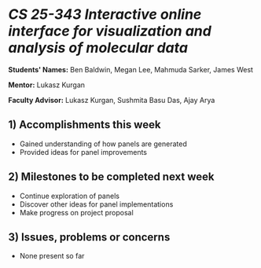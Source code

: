 # *CS 25-343 Interactive online interface for visualization and analysis of molecular data*

**Students' Names:** Ben Baldwin, Megan Lee, Mahmuda Sarker, James West

**Mentor:**
Lukasz Kurgan

**Faculty Advisor:**
Lukasz Kurgan, Sushmita Basu Das, Ajay Arya

## 1) Accomplishments this week ##
   - Gained understanding of how panels are generated
   - Provided ideas for panel improvements

## 2) Milestones to be completed next week ##
   - Continue exploration of panels
   - Discover other ideas for panel implementations
   - Make progress on project proposal

## 3) Issues, problems or concerns ##
   - None present so far
